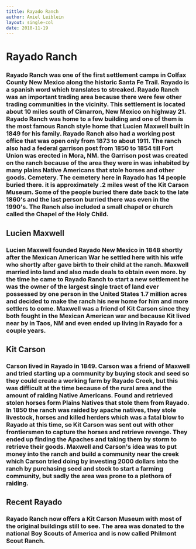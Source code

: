 ```yaml
---
tittle: Rayado Ranch
author: Amiel Leiblein
layout: single-col
date: 2018-11-19
---
```


# Rayado Ranch

### Rayado Ranch was one of the first settlement camps in Colfax County New Mexico along the historic Santa Fe Trail. Rayado is a spanish word which translates to streaked. Rayado Ranch was an important trading area because there were few other trading communities in the vicinity. This settlement is located about 10 miles south of Cimarron, New Mexico on highway 21. Rayado Ranch was home to a few building and one of them is the most famous Ranch style home that Lucien Maxwell built in 1849 for his family. Rayado Ranch also had a working post office that was open only from 1873 to about 1911. The ranch also had a federal garrison post from 1850 to 1854 till Fort Union was erected in Mora, NM. the Garrison post was created on the ranch because of the area they were in was inhabited by many plains Native Americans that stole horses and other goods. Cemetery. The cemetery here in Rayado has 14 people buried there. it is approximately .2 miles west of the Kit Carson Museum. Some of the people buried there date back to the late 1860's and the last person burried there was even in the 1990's. The Ranch also included a small chapel or church called the Chapel of the Holy Child.

## Lucien Maxwell

### Lucien Maxwell founded Rayado New Mexico in 1848 shortly after the Mexican American War he settled here with his wife who shortly after gave birth to their child at the ranch. Maxwell married into land and also made deals to obtain even more. by the time he came to Rayado Ranch to start a new settlement he was the owner of the largest single tract of land ever possessed by one person in the United States 1.7 million acres and decided to make the ranch his new home for him and more settlers to come. Maxwell was a friend of Kit Carson since they both fought in the Mexican American war and because Kit lived near by in Taos, NM and even ended up living in Rayado for a couple years.

## Kit Carson

### Carson lived in Rayado in 1849. Carson was a friend of Maxwell and tried starting up a community by buying stock and seed so they could create a working farm by Rayado Creek, but this was difficult at the time because of the rural area and the amount of raiding Native Americans. Found and retrieved stolen horses form Plains Natives that stole them from Rayado. In 1850 the ranch was raided by apache natives, they stole livestock, horses and killed herders which was a fatal blow to Rayado at this time, so Kit Carson was sent out with other frontiersmen to capture the horses and retrieve revenge. They ended up finding the Apaches and taking them by storm to retrieve their goods. Maxwell and Carson's idea was to put money into the ranch and build a community near the creek which Carson tried doing by investing 2000 dollars into the ranch by purchasing seed and stock to start a farming community, but sadly the area was prone to a plethora of raiding.

## Recent Rayado

### Rayado Ranch now offers a Kit Carson Museum with most of the original buildings still to see. The area was donated to the national Boy Scouts of America and is now called Philmont Scout Ranch.
